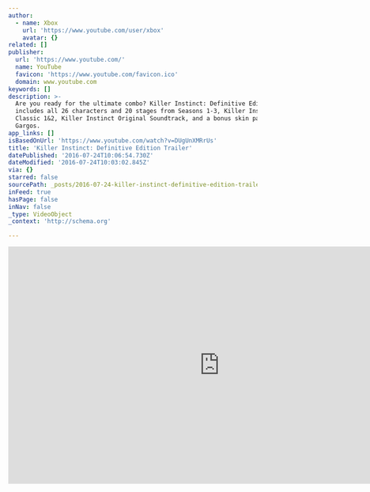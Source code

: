 ```yaml
---
author:
  - name: Xbox
    url: 'https://www.youtube.com/user/xbox'
    avatar: {}
related: []
publisher:
  url: 'https://www.youtube.com/'
  name: YouTube
  favicon: 'https://www.youtube.com/favicon.ico'
  domain: www.youtube.com
keywords: []
description: >-
  Are you ready for the ultimate combo? Killer Instinct: Definitive Edition
  includes all 26 characters and 20 stages from Seasons 1-3, Killer Instinct
  Classic 1&2, Killer Instinct Original Soundtrack, and a bonus skin pack, Gold
  Gargos.
app_links: []
isBasedOnUrl: 'https://www.youtube.com/watch?v=DUgUnXMRrUs'
title: 'Killer Instinct: Definitive Edition Trailer'
datePublished: '2016-07-24T10:06:54.730Z'
dateModified: '2016-07-24T10:03:02.845Z'
via: {}
starred: false
sourcePath: _posts/2016-07-24-killer-instinct-definitive-edition-trailer.md
inFeed: true
hasPage: false
inNav: false
_type: VideoObject
_context: 'http://schema.org'

---
```

<iframe src="https://cdn.embedly.com/widgets/media.html?src=https%3A%2F%2Fwww.youtube.com%2Fembed%2FDUgUnXMRrUs%3Ffeature%3Doembed&amp;url=http%3A%2F%2Fwww.youtube.com%2Fwatch%3Fv%3DDUgUnXMRrUs&amp;image=https%3A%2F%2Fi.ytimg.com%2Fvi%2FDUgUnXMRrUs%2Fhqdefault.jpg&amp;key=b7d04c9b404c499eba89ee7072e1c4f7&amp;type=text%2Fhtml&amp;schema=youtube" width="854" height="480" scrolling="no" frameborder="0" allowfullscreen="" style=""></iframe>